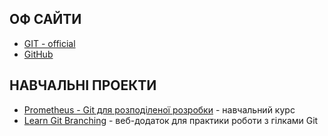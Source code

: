 ## ОФ САЙТИ
- [GIT - official](https://git-scm.com/)
- [GitHub](https://github.com/)

## НАВЧАЛЬНІ ПРОЕКТИ
- [Prometheus - Git для розподіленої розробки](https://prometheus.org.ua/prometheus-free/git-for-distributed-software/) - навчальний курс
- [Learn Git Branching](https://learngitbranching.js.org/?locale=uk) - веб-додаток для практики роботи з гілками Git